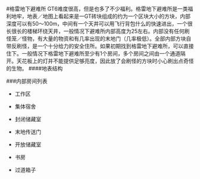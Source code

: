 #格雷地下避难所
GT6难度很高，但是也多了不少福利。格雷地下避难所是一类福利地牢，地表／地图上看起来是一GT砖块组成的约为一个区块大小的方块，内部深度可以有50～100m，中间有一个天井可以用飞行背包什么的快速进出，一个很长很长的楼梯环绕天井，一般情况下避难所内部高度为25左右。内部没有任何刷怪笼／怪物，有大量的物资和有几率出现的末地门（几率极低）。全部内部方块自带反刷怪，是一个十分给力的安全住所。如果初期找到格雷地下避难所，可以直接住下。一般情况下格雷地下避难所至少有1个房间，多个房间之间由一个通道隔开。天花板上的灯并不能提供足够亮度，因此放了会刷怪的方块时小心刷出点奇怪的生物。
####地表结构

###内部房间列表
 - 工作区
  
 - 集体宿舍
 
 - 封闭储藏室
 
 - 末地传送门
 
 - 开放储藏室
 
 - 书房
 
 - 过道箱子
 